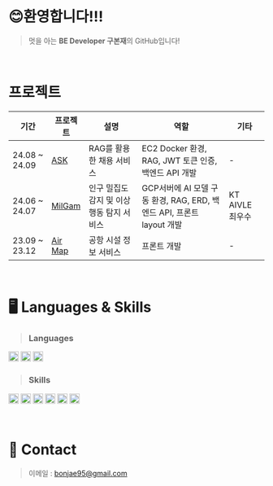 # 😊환영합니다!!!

> 멋을 아는 **BE Developer 구본재**의 GitHub입니다!<br/>

<br/>

# 프로젝트
|기간|프로젝트|설명|역할|기타
|------|------|---|---|------|
|24.08 ~ 24.09|[ASK](https://github.com/indoorKeyman/Ask_)|RAG를 활용한 채용 서비스|EC2 Docker 환경, RAG, JWT 토큰 인증, 백엔드 API 개발|-|
|24.06 ~ 24.07|[MilGam](https://github.com/indoorKeyman/crowdm)|인구 밀집도 감지 및 이상행동 탐지 서비스|GCP서버에 AI 모델 구동 환경, RAG, ERD, 백엔드 API, 프론트 layout 개발|KT AIVLE 최우수|
|23.09 ~ 23.12|[Air Map](https://github.com/indoorKeyman/Air_map_project)|공항 시설 정보 서비스|프론트 개발|-|

<br/>

# 🖥️ Languages & Skills

> ### Languages<br/>
<p align="left">
  <img src="https://img.shields.io/badge/Python-3776AB?style=flat-square&logo=Python&logoColor=white" height="20"/>
  <img src="https://img.shields.io/badge/JavaScript-F7DF1E?style=flat-square&logo=Javascript&logoColor=black" height="20"/>
  <img src="https://img.shields.io/badge/Java-007396?style=flat-square&logo=Java&logoColor=white" height="20"/>
</p>


> ### Skills<br/>
<p align="left">
  <img src="https://img.shields.io/badge/spring-6DB33F?style=flat-square&logo=Spring&logoColor=white" height="20"/>
  <img src="https://img.shields.io/badge/Next.js-000000?style=flat-square&logo=nextdotjs&logoColor=white" height="20"/>
  <img src="https://img.shields.io/badge/React.js-61DAFB?style=flat-square&logo=react&logoColor=black" height="20"/>
  <img src="https://img.shields.io/badge/Express.js-000000?style=flat-square&logo=express&logoColor=white" height="20"/>
  <img src="https://img.shields.io/badge/MySQL-4479A1?style=flat-square&logo=mysql&logoColor=white" height="20"/>
  <img src="https://img.shields.io/badge/Oracle-F80000?style=flat-square&logo=oracle&logoColor=black" height="20"/>
</p>

<br/>

# 🤙 Contact

> 이메일 : bonjae95@gmail.com
